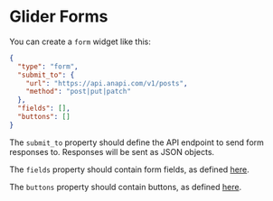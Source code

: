 # Glider Forms

You can create a `form` widget like this:

```json
{
  "type": "form",
  "submit_to": {
    "url": "https://api.anapi.com/v1/posts",
    "method": "post|put|patch"
  },
  "fields": [],
  "buttons": []
}
```

The `submit_to` property should define the API endpoint to send form responses to. Responses will be sent as JSON objects.

The `fields` property should contain form fields, as defined [here](form_fields.md).

The `buttons` property should contain buttons, as defined [here](buttons.md).

